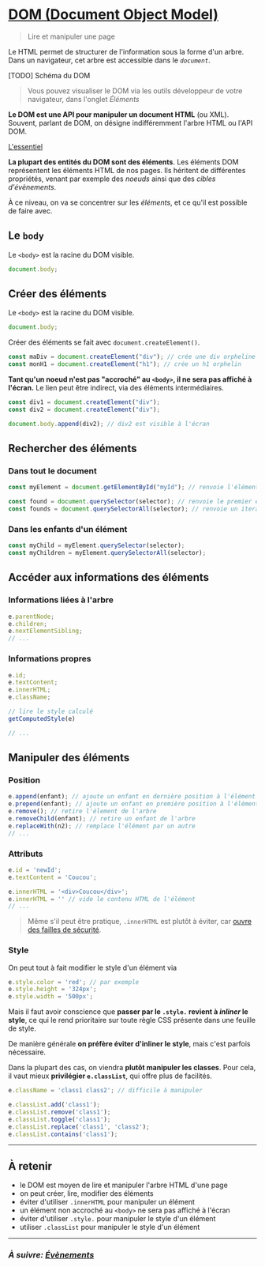 # [DOM (Document Object Model)](https://developer.mozilla.org/en-US/docs/Web/API/Document_Object_Model)

> Lire et manipuler une page

Le HTML permet de structurer de l'information sous la forme d'un arbre. Dans un navigateur, cet arbre est accessible dans le *`document`*.

[TODO] Schéma du DOM

> Vous pouvez visualiser le DOM via les outils développeur de votre navigateur, dans l'onglet *Éléments*

**Le DOM est une API pour manipuler un document HTML** (ou XML). Souvent,
parlant de DOM, on désigne indifféremment l'arbre HTML ou l'API DOM.

[L'essentiel](https://developer.mozilla.org/fr/docs/Web/API/Document_Object_Model/Introduction#Interfaces_essentielles_du_DOM)

**La plupart des entités du DOM sont des éléments**. Les éléments DOM représentent les éléments HTML de nos pages. Ils héritent de différentes propriétés, venant par exemple des *noeuds* ainsi que des *cibles d'évènements*.

À ce niveau, on va se concentrer sur les *éléments*, et ce qu'il est possible de faire avec.

## Le `body`

Le `<body>` est la racine du DOM visible.

```js
document.body;
```

## Créer des éléments

Le `<body>` est la racine du DOM visible.

```js
document.body;
```

Créer des éléments se fait avec `document.createElement()`.

```js
const maDiv = document.createElement("div"); // crée une div orpheline
const monH1 = document.createElement("h1"); // crée un h1 orphelin
```

**Tant qu'un noeud n'est pas "accroché" au `<body>`, il ne sera pas affiché à l'écran.** Le lien peut être indirect, via des éléments intermédiaires.

```js
const div1 = document.createElement("div");
const div2 = document.createElement("div");

document.body.append(div2); // div2 est visible à l'écran
```

## Rechercher des éléments

### Dans tout le document

```js
const myElement = document.getElementById("myId"); // renvoie l'élément qui a l'id 'myId'

const found = document.querySelector(selector); // renvoie le premier élément correspondant de la page
const founds = document.querySelectorAll(selector); // renvoie un iterateur avec tous les éléments de la page correspondant
```

### Dans les enfants d'un élément

```js
const myChild = myElement.querySelector(selector);
const myChildren = myElement.querySelectorAll(selector);
```

## Accéder aux informations des éléments

### Informations liées à l'arbre

```js
e.parentNode;
e.children;
e.nextElementSibling;
// ...
```

### Informations propres

```js
e.id;
e.textContent;
e.innerHTML;
e.className;

// lire le style calculé
getComputedStyle(e)

// ...
```

## Manipuler des éléments

### Position

```js
e.append(enfant); // ajoute un enfant en dernière position à l'élément
e.prepend(enfant); // ajoute un enfant en première position à l'élément
e.remove(); // retire l'élement de l'arbre
e.removeChild(enfant); // retire un enfant de l'arbre
e.replaceWith(n2); // remplace l'élément par un autre
// ...
```

### Attributs

```js
e.id = 'newId';
e.textContent = 'Coucou';

e.innerHTML = '<div>Coucou</div>';
e.innerHTML = '' // vide le contenu HTML de l'élément
// ...
```

> Même s'il peut être pratique, `.innerHTML` est plutôt à éviter, car [ouvre des failles de sécurité](https://developer.mozilla.org/fr/docs/Web/API/Element/innerHTML#consid%C3%A9rations_de_s%C3%A9curit%C3%A9).

### Style

On peut tout à fait modifier le style d'un élément via
```js
e.style.color = 'red'; // par exemple
e.style.height = '324px';
e.style.width = '500px';
```

Mais il faut avoir conscience que **passer par le `.style.` revient à *inliner* le style**, ce qui le rend prioritaire sur toute règle CSS présente dans une feuille de style.

De manière générale **on préfère éviter d'inliner le style**, mais c'est parfois nécessaire.

Dans la plupart des cas, on viendra **plutôt manipuler les classes**. Pour cela, il vaut mieux **privilégier `e.classList`**, qui offre plus de facilités.

```js
e.className = 'class1 class2'; // difficile à manipuler

e.classList.add('class1');
e.classList.remove('class1');
e.classList.toggle('class1');
e.classList.replace('class1', 'class2');
e.classList.contains('class1');
```

---

## À retenir

- le DOM est moyen de lire et manipuler l'arbre HTML d'une page
- on peut créer, lire, modifier des éléments
- éviter d'utiliser `.innerHTML` pour manipuler un élément
- un élément non accroché au `<body>` ne sera pas affiché à l'écran
- éviter d'utiliser `.style.` pour manipuler le style d'un élément
- utiliser `.classList` pour manipuler le style d'un élément

---

### _À suivre: [Évènements](./3-3_events.md)_
